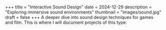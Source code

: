 +++
title = "Interactive Sound Design"
date = 2024-12-29
description = "Exploring immersive sound environments"
thumbnail = "images/sound.jpg"
draft = false
+++
A deeper dive into sound design techniques for games and film. This is where I will document projects of this type.